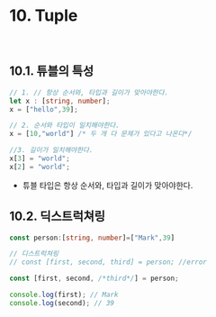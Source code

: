 # 10. Tuple

<br>

## 10.1. 튜블의 특성
```ts
// 1. // 항상 순서와, 타입과 길이가 맞아야한다.
let x : [string, number];
x = ["hello",39];

// 2. 순서와 타입이 일치해야한다.
x = [10,"world"] /* 두 개 다 문제가 있다고 나온다*/

//3. 길이가 일치해야한다.
x[3] = "world";
x[2] = "world";
```
- 튜블 타입은 항상 순서와, 타입과 길이가 맞아야한다. 

## 10.2. 딕스트럭쳐링

```ts
const person:[string, number]=["Mark",39]

// 디스트럭쳐링
// const [first, second, third] = person; //error

const [first, second, /*third*/] = person;

console.log(first); // Mark
console.log(second); // 39

```
<br>
